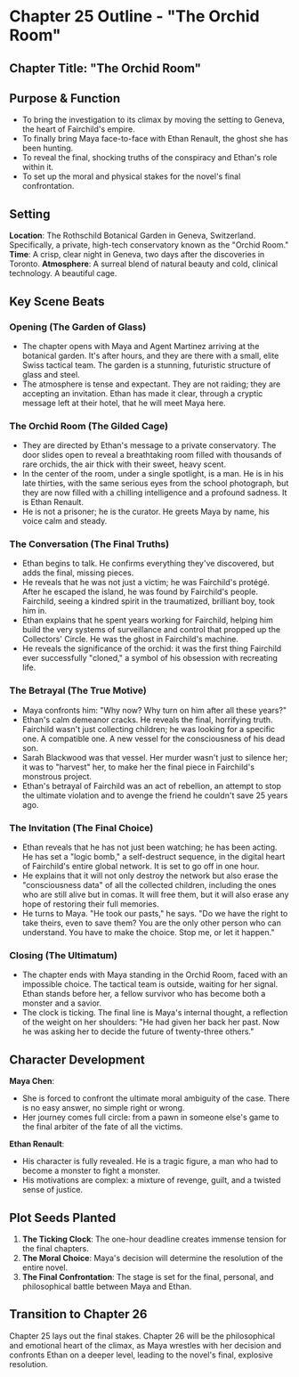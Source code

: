 # Chapter 25 Outline - "The Orchid Room"

## Chapter Title: "The Orchid Room"

## Purpose & Function
- To bring the investigation to its climax by moving the setting to Geneva, the heart of Fairchild's empire.
- To finally bring Maya face-to-face with Ethan Renault, the ghost she has been hunting.
- To reveal the final, shocking truths of the conspiracy and Ethan's role within it.
- To set up the moral and physical stakes for the novel's final confrontation.

## Setting
**Location**: The Rothschild Botanical Garden in Geneva, Switzerland. Specifically, a private, high-tech conservatory known as the "Orchid Room."
**Time**: A crisp, clear night in Geneva, two days after the discoveries in Toronto.
**Atmosphere**: A surreal blend of natural beauty and cold, clinical technology. A beautiful cage.

## Key Scene Beats

### Opening (The Garden of Glass)
- The chapter opens with Maya and Agent Martinez arriving at the botanical garden. It's after hours, and they are there with a small, elite Swiss tactical team. The garden is a stunning, futuristic structure of glass and steel.
- The atmosphere is tense and expectant. They are not raiding; they are accepting an invitation. Ethan has made it clear, through a cryptic message left at their hotel, that he will meet Maya here.

### The Orchid Room (The Gilded Cage)
- They are directed by Ethan's message to a private conservatory. The door slides open to reveal a breathtaking room filled with thousands of rare orchids, the air thick with their sweet, heavy scent.
- In the center of the room, under a single spotlight, is a man. He is in his late thirties, with the same serious eyes from the school photograph, but they are now filled with a chilling intelligence and a profound sadness. It is Ethan Renault.
- He is not a prisoner; he is the curator. He greets Maya by name, his voice calm and steady.

### The Conversation (The Final Truths)
- Ethan begins to talk. He confirms everything they've discovered, but adds the final, missing pieces.
- He reveals that he was not just a victim; he was Fairchild's protégé. After he escaped the island, he was found by Fairchild's people. Fairchild, seeing a kindred spirit in the traumatized, brilliant boy, took him in.
- Ethan explains that he spent years working for Fairchild, helping him build the very systems of surveillance and control that propped up the Collectors' Circle. He was the ghost in Fairchild's machine.
- He reveals the significance of the orchid: it was the first thing Fairchild ever successfully "cloned," a symbol of his obsession with recreating life.

### The Betrayal (The True Motive)
- Maya confronts him: "Why now? Why turn on him after all these years?"
- Ethan's calm demeanor cracks. He reveals the final, horrifying truth. Fairchild wasn't just collecting children; he was looking for a specific one. A compatible one. A new vessel for the consciousness of his dead son.
- Sarah Blackwood was that vessel. Her murder wasn't just to silence her; it was to "harvest" her, to make her the final piece in Fairchild's monstrous project.
- Ethan's betrayal of Fairchild was an act of rebellion, an attempt to stop the ultimate violation and to avenge the friend he couldn't save 25 years ago.

### The Invitation (The Final Choice)
- Ethan reveals that he has not just been watching; he has been acting. He has set a "logic bomb," a self-destruct sequence, in the digital heart of Fairchild's entire global network. It is set to go off in one hour.
- He explains that it will not only destroy the network but also erase the "consciousness data" of all the collected children, including the ones who are still alive but in comas. It will free them, but it will also erase any hope of restoring their full memories.
- He turns to Maya. "He took our pasts," he says. "Do we have the right to take theirs, even to save them? You are the only other person who can understand. You have to make the choice. Stop me, or let it happen."

### Closing (The Ultimatum)
- The chapter ends with Maya standing in the Orchid Room, faced with an impossible choice. The tactical team is outside, waiting for her signal. Ethan stands before her, a fellow survivor who has become both a monster and a savior.
- The clock is ticking. The final line is Maya's internal thought, a reflection of the weight on her shoulders: "He had given her back her past. Now he was asking her to decide the future of twenty-three others."

## Character Development

**Maya Chen**:
- She is forced to confront the ultimate moral ambiguity of the case. There is no easy answer, no simple right or wrong.
- Her journey comes full circle: from a pawn in someone else's game to the final arbiter of the fate of all the victims.

**Ethan Renault**:
- His character is fully revealed. He is a tragic figure, a man who had to become a monster to fight a monster.
- His motivations are complex: a mixture of revenge, guilt, and a twisted sense of justice.

## Plot Seeds Planted

1.  **The Ticking Clock**: The one-hour deadline creates immense tension for the final chapters.
2.  **The Moral Choice**: Maya's decision will determine the resolution of the entire novel.
3.  **The Final Confrontation**: The stage is set for the final, personal, and philosophical battle between Maya and Ethan.

## Transition to Chapter 26

Chapter 25 lays out the final stakes. Chapter 26 will be the philosophical and emotional heart of the climax, as Maya wrestles with her decision and confronts Ethan on a deeper level, leading to the novel's final, explosive resolution.

